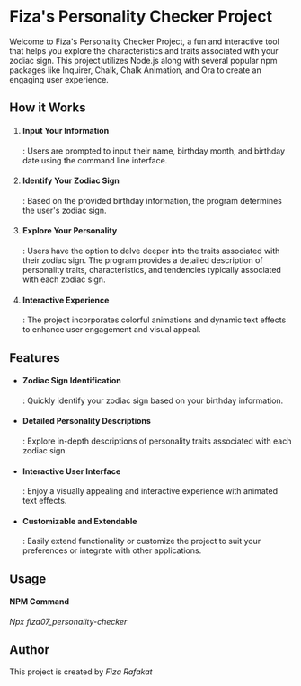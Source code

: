 # Fiza's Personality Checker Project

Welcome to Fiza's Personality Checker Project, a fun and interactive tool that helps you explore the characteristics and traits associated with your zodiac sign. This project utilizes Node.js along with several popular npm packages like Inquirer, Chalk, Chalk Animation, and Ora to create an engaging user experience.

## How it Works

1. <h4>Input Your Information</h4>: Users are prompted to input their name, birthday month, and birthday date using the command line interface.

2. <h4>Identify Your Zodiac Sign</h4>: Based on the provided birthday information, the program determines the user's zodiac sign.

3. <h4>Explore Your Personality</h4>: Users have the option to delve deeper into the traits associated with their zodiac sign. The program provides a detailed description of personality traits, characteristics, and tendencies typically associated with each zodiac sign.

4. <h4>Interactive Experience</h4>: The project incorporates colorful animations and dynamic text effects to enhance user engagement and visual appeal.



<h2>Features</h2>

- <h4>Zodiac Sign Identification</h4>: Quickly identify your zodiac sign based on your birthday information.
- <h4>Detailed Personality Descriptions</h4>: Explore in-depth descriptions of personality traits associated with each zodiac sign.
- <h4>Interactive User Interface</h4>: Enjoy a visually appealing and interactive experience with animated text effects.
- <h4>Customizable and Extendable</h4>: Easily extend functionality or customize the project to suit your preferences or integrate with other applications.

## Usage

<h4>NPM Command</h4>

<i>Npx fiza07_personality-checker</i>

## Author
 
This project is created by <i>Fiza Rafakat</i>
